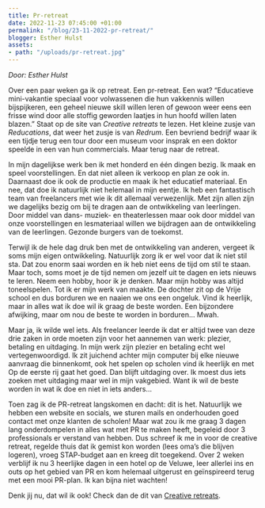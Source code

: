 ```yaml
---
title: Pr-retreat
date: 2022-11-23 07:45:00 +01:00
permalink: "/blog/23-11-2022-pr-retreat/"
blogger: Esther Hulst
assets:
- path: "/uploads/pr-retreat.jpg"
---
```


*Door: Esther Hulst*

Over een paar weken ga ik op retreat. Een pr-retreat. Een wat? “Educatieve mini-vakantie speciaal voor volwassenen die hun vakkennis willen bijspijkeren, een geheel nieuwe skill willen leren of gewoon weer eens een frisse wind door alle stoffig geworden laatjes in hun hoofd willen laten blazen.” Staat op de site van *Creative retreats* te lezen. Het kleine zusje van *Reducations*, dat weer het zusje is van *Redrum*.  Een bevriend bedrijf waar ik een tijdje terug een tour door een museum voor insprak en een doktor speelde in een van hun commercials. Maar terug naar de retreat. 

In mijn dagelijkse werk ben ik met honderd en één dingen bezig. Ik maak en speel voorstellingen. En dat niet alleen ik verkoop en plan ze ook in. Daarnaast doe ik ook de productie en maak ik het educatief materiaal. En nee, dat doe ik natuurlijk niet helemaal in mijn eentje. Ik heb een fantastisch team van freelancers met wie ik dit allemaal verwezenlijk. Met zijn allen zijn we dagelijks bezig om bij te dragen aan de ontwikkeling van leerlingen. Door middel van dans- muziek- en theaterlessen maar ook door middel van onze voorstellingen en lesmateriaal willen we bijdragen aan de ontwikkeling van de leerlingen. Gezonde burgers van de toekomst.

Terwijl ik de hele dag druk ben met de ontwikkeling van anderen, vergeet ik soms mijn eigen ontwikkeling. Natuurlijk zorg ik er wel voor dat ik niet stil sta. Dat zou enorm saai worden en ik heb niet eens de tijd om stil te staan. Maar toch, soms moet je de tijd nemen om jezelf uit te dagen en iets nieuws te leren. Neem een hobby, hoor ik je denken. Maar mijn hobby was altijd toneelspelen. Tot ik er mijn werk van maakte. De dochter zit op de Vrije school en dus borduren we en naaien we ons een ongeluk. Vind ik heerlijk, maar in alles wat ik doe wil ik graag de beste worden. Een bijzondere afwijking, maar om nou de beste te worden in borduren… Mwah.

Maar ja, ik wilde wel iets. Als freelancer leerde ik dat er altijd twee van deze drie zaken in orde moeten zijn voor het aannemen van werk: plezier, betaling en uitdaging. In mijn werk zijn plezier en betaling echt wel vertegenwoordigd. Ik zit juichend achter mijn computer bij elke nieuwe aanvraag die binnenkomt, ook het spelen op scholen vind ik heerlijk en met Op de eerste rij gaat het goed. Dan blijft uitdaging over. Ik moest dus iets zoeken met uitdaging maar wel in mijn vakgebied. Want ik wil de beste worden in wat ik doe en niet in iets anders… 

Toen zag ik de PR-retreat langskomen en dacht: dit is het. Natuurlijk we hebben een website en socials, we sturen mails en onderhouden goed contact met onze klanten de scholen! Maar wat zou ik me graag 3 dagen lang onderdompelen in alles wat met PR te maken heeft, begeleid door 3 professionals er verstand van hebben. Dus schreef ik me in voor de creative retreat, regelde thuis dat ik gemist kon worden (lees oma’s die blijven logeren), vroeg STAP-budget aan en kreeg dit toegekend. Over 2 weken verblijf ik nu 3 heerlijke dagen in een hotel op de Veluwe, leer allerlei ins en outs op het gebied van PR en kom helemaal uitgerust en geïnspireerd terug met een mooi PR-plan. Ik kan bijna niet wachten!

Denk jij nu, dat wil ik ook! Check dan de dit van [Creative retreats](https://www.creativeretreats.nl/pr-retreat). 
